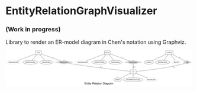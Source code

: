 # EntityRelationGraphVisualizer
### (Work in progress)
Library to render an ER-model diagram in Chen's notation using Graphviz.

<img src="ERD_8e13f3a2-9e13-4d93-b64e-1e9aeb1dfda4.svg">
